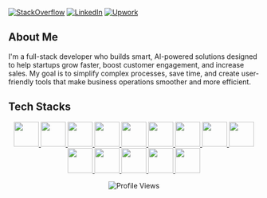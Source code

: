 [![StackOverflow](https://img.shields.io/badge/stack%20overflow-FE7A16?logo=stack-overflow&logoColor=white&style=for-the-badge)](https://stackoverflow.com/users/30674740/japhet-cordova)
[![LinkedIn](https://img.shields.io/badge/linkedin-%231877F2.svg?&style=for-the-badge&logo=linkedin&logoColor=white)](https://www.linkedin.com/in/japhet-cordova-2aa591223/)
[![Upwork](https://img.shields.io/badge/UpWork-6FDA44?style=for-the-badge&logo=Upwork&logoColor=white)](https://www.upwork.com/freelancers/~0110e44c9d86f2353c)

## About Me
I'm a full-stack developer who builds smart, AI-powered solutions designed to help startups grow faster, boost customer engagement, and increase sales. My goal is to simplify complex processes, save time, and create user-friendly tools that make business operations smoother and more efficient.

## Tech Stacks
<p align="center">
  <a href="https://wordpress.org/">
    <img src="https://cdn.jsdelivr.net/gh/devicons/devicon@latest/icons/wordpress/wordpress-original.svg" width="50" height="50" />
  </a>
  <a href="https://react.dev/">
    <img src="https://cdn.jsdelivr.net/gh/devicons/devicon@latest/icons/react/react-original.svg" width="50" height="50" />
  </a>
  <a href="https://flutter.dev/">
    <img src="https://cdn.jsdelivr.net/gh/devicons/devicon@latest/icons/flutter/flutter-original.svg" width="50" height="50" />
  </a>
  <a href="https://www.php.net/">
    <img src="https://cdn.jsdelivr.net/gh/devicons/devicon@latest/icons/php/php-original.svg" width="50" height="50" />        
  </a>
  <a href="https://www.javascript.com/">
    <img src="https://cdn.jsdelivr.net/gh/devicons/devicon@latest/icons/javascript/javascript-original.svg" width="50" height="50" />
  </a>
  <a href="https://www.typescriptlang.org/">
    <img src="https://cdn.jsdelivr.net/gh/devicons/devicon@latest/icons/typescript/typescript-original.svg" width="50" height="50" />
  </a>
  <a href="https://dart.dev/">
    <img src="https://cdn.jsdelivr.net/gh/devicons/devicon@latest/icons/dart/dart-original.svg" width="50" height="50" />          
  </a>
  <a href="https://tailwindcss.com/">
    <img src="https://cdn.jsdelivr.net/gh/devicons/devicon@latest/icons/tailwindcss/tailwindcss-original.svg" width="50" height="50" />          
  </a>
  <a href="https://git-scm.com/">
    <img src="https://cdn.jsdelivr.net/gh/devicons/devicon@latest/icons/git/git-original.svg" width="50" height="50" />     
  </a>
  <a href="https://www.mysql.com/">
    <img src="https://cdn.jsdelivr.net/gh/devicons/devicon@latest/icons/mysql/mysql-original.svg" width="50" height="50" />
  </a>
  <a href="https://www.postgresql.org/">
    <img src="https://cdn.jsdelivr.net/gh/devicons/devicon@latest/icons/postgresql/postgresql-original.svg" width="50" height="50" />
  </a>
  <a href="https://www.java.com/en/">
    <img src="https://cdn.jsdelivr.net/gh/devicons/devicon@latest/icons/java/java-original.svg" width="50" height="50" />
  </a>
  <a href="https://upload.wikimedia.org/wikipedia/commons/4/4d/OpenAI_Logo.svg">
    <img src="https://upload.wikimedia.org/wikipedia/commons/4/4d/OpenAI_Logo.svg" width="50" height="50" />
  </a>
  <a href="https://www.python.org/">
    <img src="https://cdn.jsdelivr.net/gh/devicons/devicon@latest/icons/python/python-original.svg" width="50" height="50" />
  </a>
</p>

<p align="center">
  <img src="https://komarev.com/ghpvc/?username=jcordova" alt="Profile Views" />
</p>
